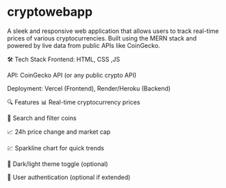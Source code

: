# cryptowebapp
A sleek and responsive web application that allows users to track real-time prices of various cryptocurrencies. Built using the MERN stack and powered by live data from public APIs like CoinGecko.

🛠️ Tech Stack
Frontend: HTML, CSS ,JS

API: CoinGecko API (or any public crypto API)

Deployment: Vercel (Frontend), Render/Heroku (Backend)

🔍 Features
📊 Real-time cryptocurrency prices

🔎 Search and filter coins

📈 24h price change and market cap

💹 Sparkline chart for quick trends

🌙 Dark/light theme toggle (optional)

💾 User authentication (optional if extended)
